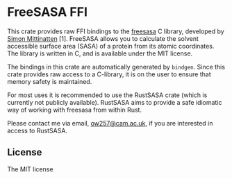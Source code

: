 # FreeSASA FFI

This crate provides raw FFI bindings to the [freesasa](https://freesasa.github.io/doxygen/index.html)
C library, developed by [Simon Mittinatten](https://github.com/mittinatten) \[1\]. FreeSASA allows
you to calculate the solvent accessible surface area (SASA) of a protein from its atomic
coordinates. The library is written in C, and is available under the MIT license.

The bindings in this crate are automatically generated by `bindgen`. Since this crate provides
raw access to a C-library, it is on the user to ensure that memory safety is maintained.

For most uses it is recommended to use the RustSASA crate (which is currently not publicly available).
RustSASA aims to provide a safe idiomatic way of working with freesasa from within Rust.

Please contact me via email, ow257@cam.ac.uk, if you are interested in access to RustSASA.

## License
The MIT license